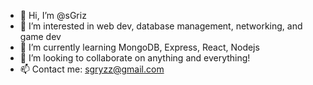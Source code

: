 - 👋 Hi, I’m @sGriz
- 👀 I’m interested in web dev, database management, networking, and game dev
- 🌱 I’m currently learning MongoDB, Express, React, Nodejs
- 💞️ I’m looking to collaborate on anything and everything!
- 📫 Contact me: sgryzz@gmail.com

<!---
sGriz/sGriz is a ✨ special ✨ repository because its `README.md` (this file) appears on your GitHub profile.
You can click the Preview link to take a look at your changes.
--->
